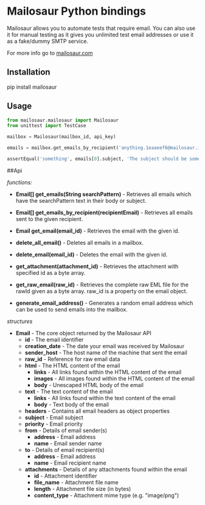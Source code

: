 # Mailosaur Python bindings

Mailosaur allows you to automate tests that require email. You can also use it for manual testing as it gives you unlimited test email addresses or use it as a fake/dummy SMTP service.

For more info go to [mailosaur.com](https://mailosaur.com/)


## Installation

  pip install mailosaur

## Usage
```python
from mailosaur.mailosaur import Mailosaur
from unittest import TestCase

mailbox = Mailosaur(mailbox_id, api_key)

emails = mailbox.get_emails_by_recipient('anything.1eaaeef6@mailosaur.in')

assertEqual('something', emails[0].subject, 'The subject should be something')
```
##Api

*functions:*

- **Email[] get_emails(String searchPattern)** - Retrieves all emails which have the searchPattern text in their body or subject.

- **Email[] get_emails_by_recipient(recipientEmail)** -
Retrieves all emails sent to the given recipient.

- **Email get_email(email_id)** -
Retrieves the email with the given id.

- **delete_all_email()** -
Deletes all emails in a mailbox.

- **delete_email(email_id)** -
Deletes the email with the given id.

- **get_attachment(attachment_id)** -
Retrieves the attachment with specified id as a byte array.

- **get_raw_email(raw_id)** -
Retrieves the complete raw EML file for the rawId given as a byte array. raw_id is a property on the email object.

- **generate_email_address()** -
Generates a random email address which can be used to send emails into the mailbox.

*structures*

- **Email** - The core object returned by the Mailosaur API
  - **id** - The email identifier
  - **creation_date** - The date your email was received by Mailosaur
  - **sender_host** - The host name of the machine that sent the email
  - **raw_id** - Reference for raw email data
  - **html** - The HTML content of the email
    - **links** - All links found within the HTML content of the email
    - **images** - All images found within the HTML content of the email
    - **body** - Unescaped HTML body of the email
  - **text** - The text content of the email
    - **links** - All links found within the text content of the email
    - **body** - Text body of the email
  - **headers** - Contains all email headers as object properties
  - **subject** - Email subject
  - **priority** - Email priority
  - **from** - Details of email sender(s)
    - **address** - Email address
    - **name** - Email sender name
  - **to** - Details of email recipient(s)
    - **address** - Email address
    - **name** - Email recipient name
  - **attachments** - Details of any attachments found within the email
    - **id** - Attachment identifier
    - **file_name** - Attachment file name
    - **length** - Attachment file size (in bytes)
    - **content_type** - Attachment mime type (e.g. "image/png")
